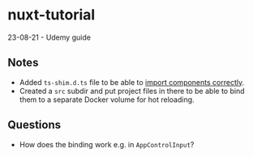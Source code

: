# nuxt-tutorial
23-08-21 - Udemy guide 

## Notes
- Added `ts-shim.d.ts` file to be able to [import components correctly](https://github.com/nuxt/typescript/issues/153).
- Created a `src` subdir and put project files in there to be able to bind them to a separate Docker volume for hot reloading.

## Questions
- How does the binding work e.g. in `AppControlInput`?
